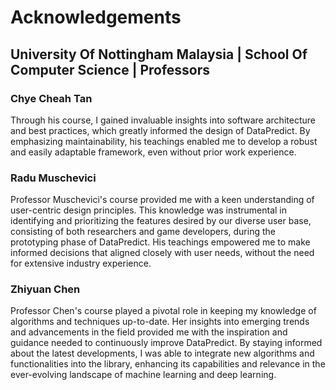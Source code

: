 # Acknowledgements

## University Of Nottingham Malaysia | School Of Computer Science | Professors

### Chye Cheah Tan

Through his course, I gained invaluable insights into software architecture and best practices, which greatly informed the design of DataPredict. By emphasizing maintainability, his teachings enabled me to develop a robust and easily adaptable framework, even without prior work experience.

### Radu Muschevici

Professor Muschevici's course provided me with a keen understanding of user-centric design principles. This knowledge was instrumental in identifying and prioritizing the features desired by our diverse user base, consisting of both researchers and game developers, during the prototyping phase of DataPredict. His teachings empowered me to make informed decisions that aligned closely with user needs, without the need for extensive industry experience.

### Zhiyuan Chen

Professor Chen's course played a pivotal role in keeping my knowledge of algorithms and techniques up-to-date. Her insights into emerging trends and advancements in the field provided me with the inspiration and guidance needed to continuously improve DataPredict. By staying informed about the latest developments, I was able to integrate new algorithms and functionalities into the library, enhancing its capabilities and relevance in the ever-evolving landscape of machine learning and deep learning.
